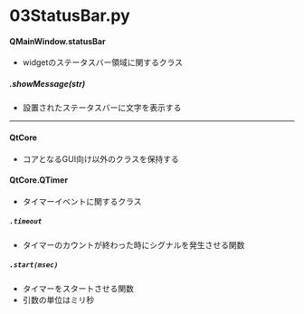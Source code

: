 # 03StatusBar.py

#### QMainWindow.statusBar
- widgetのステータスバー領域に関するクラス

##### .showMessage(str)
- 設置されたステータスバーに文字を表示する

---

#### QtCore
- コアとなるGUI向け以外のクラスを保持する

#### QtCore.QTimer
- タイマーイベントに関するクラス

##### `.timeout`
- タイマーのカウントが終わった時にシグナルを発生させる関数

##### `.start(msec)`
- タイマーをスタートさせる関数
- 引数の単位はミリ秒
